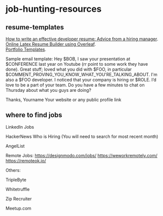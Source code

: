 # job-hunting-resources

## resume-templates
[How to write an effective developer resume: Advice from a hiring manager](https://stackoverflow.blog/2020/11/25/how-to-write-an-effective-developer-resume-advice-from-a-hiring-manager/).     
[Online Latex Resume Builder using Overleaf](https://www.overleaf.com/project).     
[Portfolio Templates](https://github.com/rohansamavedam/profile-2023).     

Sample email template:
Hey $BOB,
I saw your presentation at $CONFERENCE last year on Youtube (rr point to some work they have done).
Great stuff; loved what you did with $FOO, in particular
$COMMENT_PROVING_YOU_KNOW_WHAT_YOU'RE_TALKING_ABOUT.
I'm also a $FOO developer. I noticed that your company is hiring
or $ROLE. I’d love to be a part of your team. Do you have a
few minutes to chat on Thursday about what you guys are doing?
 
Thanks,
Yourname
Your website or any public profile link

## where to find jobs
LinkedIn Jobs

HackerNews Who is Hiring (You will need to search for most recent month)

AngelList



Remote Jobs:
https://designmodo.com/jobs/
https://weworkremotely.com/
https://remoteok.io/

Others:

TripleByte

Whitetruffle

Zip Recruiter

Meetup.com
